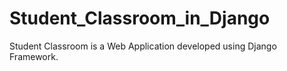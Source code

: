 # Student_Classroom_in_Django
Student Classroom is a Web Application developed using Django Framework.
